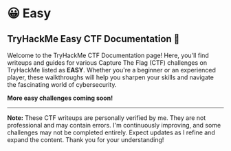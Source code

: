 # 😀 Easy

## TryHackMe Easy CTF Documentation 🚩

Welcome to the TryHackMe CTF Documentation page! Here, you'll find writeups and guides for various Capture The Flag (CTF) challenges on TryHackMe listed as **EASY**. Whether you're a beginner or an experienced player, these walkthroughs will help you sharpen your skills and navigate the fascinating world of cybersecurity.

**More easy challenges coming soon!**

***

**Note:** These CTF writeups are personally verified by me. They are not professional and may contain errors. I'm continuously improving, and some challenges may not be completed entirely. Expect updates as I refine and expand the content. Thank you for your understanding!
